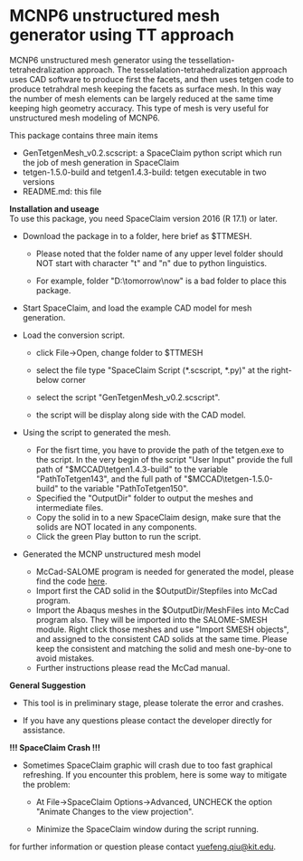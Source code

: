 # MCNP6 unstructured mesh generator using TT approach



MCNP6 unstructured mesh generator using the tessellation-tetrahedralization approach.
The tesselalation-tetrahedralization approach uses CAD software to produce first the facets,
and then uses tetgen code to produce tetrahdral mesh keeping the facets as surface mesh. In this way
the number of mesh elements can be largely reduced at the same time keeping high geometry accuracy.
This type of mesh is very useful for unstructured mesh modeling of MCNP6. 

This package contains three main items

 
  * GenTetgenMesh_v0.2.scscript: a SpaceClaim python script which run the job of mesh generation in SpaceClaim
  * tetgen-1.5.0-build and tetgen1.4.3-build: tetgen executable in two versions
  * README.md: this file

********Installation and useage********  
To use this package, you need SpaceClaim version 2016 (R 17.1) or later.

* Download the package in to a folder, here brief as $TTMESH. 
   * Please noted that the folder name of any upper level folder should NOT start with character "t" and "n" due to python linguistics. 
   
   * For example, folder "D:\tomorrow\now" is a bad folder to place this package. 

* Start SpaceClaim, and load the example CAD model for mesh generation.

* Load the conversion script. 
   * click File->Open, change folder to $TTMESH 
   
   * select the file type "SpaceClaim Script (*.scscript, *.py)" at the right-below corner    
   
   * select the  script "GenTetgenMesh_v0.2.scscript". 
   * the script will be display along side with the CAD model.

* Using the script to generated the mesh.
   * For the fisrt time, you have to provide the path of the tetgen.exe to the script. In the very begin of the script "User Input" provide the full path of "$MCCAD\tetgen1.4.3-build" to the variable "PathToTetgen143", and the  full path of "$MCCAD\tetgen-1.5.0-build" to the variable "PathToTetgen150".
   * Specified the "OutputDir" folder to output the meshes and intermediate files. 
   * Copy the solid in to a  new SpaceClaim design, make sure that the solids are NOT located in any components.
   * Click the green Play button to run the script. 
 * Generated the MCNP unstructured mesh model
   * McCad-SALOME program is needed for generated the model, please find the code [here](https://github.com/inr-kit/McCad-Salome-Binaries).
   * Import first the CAD solid in the $OutputDir/Stepfiles into McCad program.
   * Import the Abaqus meshes in the $OutputDir/MeshFiles into McCad program also. They will be imported into the SALOME-SMESH module. Right click those meshes and use "Import SMESH objects", and assigned to the consistent CAD solids at the same time. Please keep the consistent and matching the solid and mesh one-by-one to avoid mistakes. 
   * Further instructions please read the McCad manual.

********General Suggestion********    

* This tool is in preliminary stage, please tolerate the error and crashes. 

* If you have any questions please contact the developer directly for assistance. 

********!!! SpaceClaim Crash !!!********  
* Sometimes SpaceClaim graphic will crash due to too fast graphical refreshing. If you encounter this problem, here is some way to mitigate the problem:
   
   * At File->SpaceClaim Options->Advanced, UNCHECK the option "Animate Changes to the view projection".
   
   * Minimize the SpaceClaim window during the script running. 
   

for further information or question please contact yuefeng.qiu@kit.edu. 
